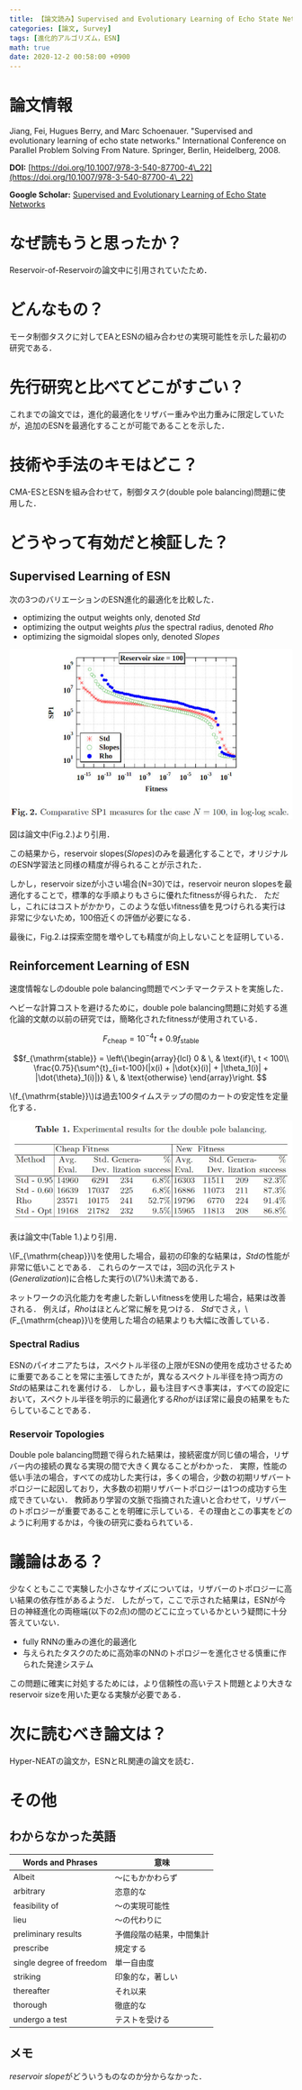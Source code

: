 ```yaml
---
title: 【論文読み】Supervised and Evolutionary Learning of Echo State Networks
categories: [論文, Survey]
tags: [進化的アルゴリズム，ESN]
math: true
date: 2020-12-2 00:58:00 +0900
---
```


# 論文情報
Jiang, Fei, Hugues Berry, and Marc Schoenauer. "Supervised and evolutionary learning of echo state networks." International Conference on Parallel Problem Solving From Nature. Springer, Berlin, Heidelberg, 2008.

**DOI:** [https://doi.org/10.1007/978-3-540-87700-4\_22](https://doi.org/10.1007/978-3-540-87700-4\_22)

**Google Scholar:** [Supervised and Evolutionary Learning of Echo State Networks](https://scholar.google.com/scholar?oi=gsb05&lookup_url=https%3A%2F%2Fhal.inria.fr%2Finria-00337235%2Fdocument&lookup=0&hl=en)

# なぜ読もうと思ったか？
Reservoir-of-Reservoirの論文中に引用されていたため．


# どんなもの？
モータ制御タスクに対してEAとESNの組み合わせの実現可能性を示した最初の研究である．


# 先行研究と比べてどこがすごい？
これまでの論文では，進化的最適化をリザバー重みや出力重みに限定していたが，追加のESNを最適化することが可能であることを示した．


# 技術や手法のキモはどこ？
CMA-ESとESNを組み合わせて，制御タスク(double pole balancing)問題に使用した．


# どうやって有効だと検証した？
## Supervised Learning of ESN
次の3つのバリエーションのESN進化的最適化を比較した．

* optimizing the output weights only, denoted *Std*
* optimizing the output weights *plus* the spectral radius, denoted *Rho*
* optimizing the sigmoidal slopes only, denoted *Slopes*

![Fig.2.](/assets/img/posts/2020-12-02-supervised-and-evolutionary-learning-of-ESN/Figure2.jpg)

図は論文中(Fig.2.)より引用．

この結果から，reservoir slopes(*Slopes*)のみを最適化することで，オリジナルのESN学習法と同様の精度が得られることが示された．

しかし，reservoir sizeが小さい場合(N=30)では，reservoir neuron slopesを最適化することで，標準的な手順よりもさらに優れたfitnessが得られた．
ただし，これにはコストがかかり，このような低いfitness値を見つけられる実行は非常に少ないため，100倍近くの評価が必要になる．

最後に，Fig.2.は探索空間を増やしても精度が向上しないことを証明している．

## Reinforcement Learning of ESN
速度情報なしのdouble pole balancing問題でベンチマークテストを実施した．

ヘビーな計算コストを避けるために，double pole balancing問題に対処する進化論的文献の以前の研究では，簡略化されたfitnessが使用されている．

$$F_{\mathrm{cheap}} = 10^{-4}t + 0.9 f_{\mathrm{stable}}$$

$$f_{\mathrm{stable}} = \left\{\begin{array}{lcl}
        0 & \, & \text{if}\, t < 100\\
        \frac{0.75}{\sum^{t}_{i=t-100}(|x(i) + |\dot{x}(i)| + |\theta_1(i)| + |\dot{\theta}_1(i)|)} & \, & \text{otherwise}
\end{array}\right.
$$

\\(f_{\mathrm{stable}}\\)は過去100タイムステップの間のカートの安定性を定量化する．

![Table 1.](/assets/img/posts/2020-12-02-supervised-and-evolutionary-learning-of-ESN/Table1.jpg)

表は論文中(Table 1.)より引用．

\\(F_{\mathrm{cheap}}\\)を使用した場合，最初の印象的な結果は，*Std*の性能が非常に低いことである．
これらのケースでは，3回の汎化テスト(*Generalization*)に合格した実行の\\(7\%\\)未満である．

ネットワークの汎化能力を考慮した新しいfitnessを使用した場合，結果は改善される．
例えば，*Rho*はほとんど常に解を見つける．
*Std*でさえ，\\(F_{\mathrm{cheap}}\\)を使用した場合の結果よりも大幅に改善している．

### Spectral Radius
ESNのパイオニアたちは，スペクトル半径の上限がESNの使用を成功させるために重要であることを常に主張してきたが，異なるスペクトル半径を持つ両方の*Std*の結果はこれを裏付ける．
しかし，最も注目すべき事実は，すべての設定において，スペクトル半径を明示的に最適化する*Rho*がほぼ常に最良の結果をもたらしていることである．

### Reservoir Topologies
Double pole balancing問題で得られた結果は，接続密度が同じ値の場合，リザバー内の接続の異なる実現の間で大きく異なることがわかった．
実際，性能の低い手法の場合，すべての成功した実行は，多くの場合，少数の初期リザバートポロジーに起因しており，大多数の初期リザバートポロジーは1つの成功すら生成できていない．
教師あり学習の文脈で指摘された違いと合わせて，リザバーのトポロジーが重要であることを明確に示している．その理由とこの事実をどのように利用するかは，今後の研究に委ねられている．


# 議論はある？
少なくともここで実験した小さなサイズについては，リザバーのトポロジーに高い結果の依存性があるようだ．
したがって，ここで示された結果は，ESNが今日の神経進化の両極端(以下の2点)の間のどこに立っているかという疑問に十分答えていない．
- fully RNNの重みの進化的最適化
- 与えられたタスクのために高効率のNNのトポロジーを進化させる慎重に作られた発達システム

この問題に確実に対処するためには，より信頼性の高いテスト問題とより大きなreservoir sizeを用いた更なる実験が必要である．

# 次に読むべき論文は？
Hyper-NEATの論文か，ESNとRL関連の論文を読む．


# その他
## わからなかった英語

| Words and Phrases | 意味 |
| --- | --- |
| Albeit | 〜にもかかわらず |
| arbitrary | 恣意的な |
| feasibility of | 〜の実現可能性 |
| lieu | 〜の代わりに |
| preliminary results | 予備段階の結果，中間集計 |
| prescribe | 規定する |
| single degree of freedom | 単一自由度 |
| striking | 印象的な，著しい |
| thereafter | それ以来 |
| thorough | 徹底的な |
| undergo a test | テストを受ける |


## メモ
*reservoir slope*がどういうものなのか分からなかった．
